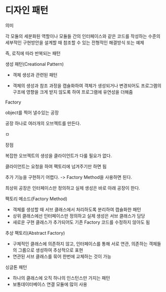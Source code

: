 # 디자인 패턴



의미

각 모듈의 세분화된 역할이나 모듈들 간의 인터페이스와 같은 코드를 작성하는 수준의 세부적인 구현방안을 설계할 때 참조할 수 있는 전형적인 해결방식 또는 예제

즉, 로직에 따라 반복되는 패턴



생성 패턴(Creational Pattern)

- 객체 생성과 관련된 패턴

- 객체의 생성과 참조 과정을 캡슐화하여 객체가 생성되거나 변경되어도 프로그램의 구조에 영향을 크게 받지 않도록 하여 프로그램에 유연성을 더해줌



Factory

object를 찍어 낼수있는 공장

공장 하나로 여러개의 오브젝트를 만든다.

ㅁ





장점

복잡한 오브젝트의 생성을 클라이언트가 다룰 필요가 없다.

클라이언트는 요청을 하여 팩토리에 넘겨주기만 하면 됨



추가 기능을 구현하기 어렵다. -> Factory Method을 사용하면 된다.



최상위 공장은 인터페이스만 정의하고 실제 생성은 바로 아래 공장이 한다.





팩토리 메소드(Factory Method)

- 객체를 생성할 때 서브 클래스에서 처리하도록 분리하여 캡슐화한 패턴
- 상위 클래스에선 인터페이스만 정의하고 실제 생성은 서브 클래스가 담당
- 새로운 구현 클래스가 추가되어도 기존 Factory 코드를 수정하지 않아도 됨





추상 팩토리(Abstract Factory)

- 구체적인 클래스에 의존하지 않고, 인터페이스를 통해 서로 연관, 의존하는 객체들의 그룹으로 생성하여 추상적으로 표현
- 연관된 서브 클래스를 묶어 한번에 교체하는 것이 가능



싱글톤 패턴

- 하나의 클래스에 오직 하나의 인스턴스만 가지는 패턴
- 보통데이터베이스 연결 모듈에 많이 사용







